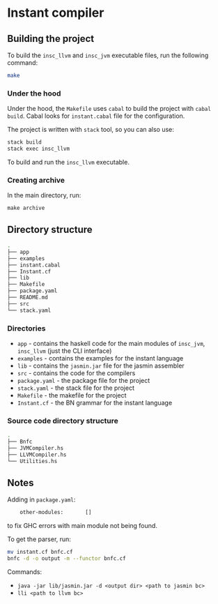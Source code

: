 # Instant compiler

## Building the project

To build the `insc_llvm` and `insc_jvm` executable files, run the following command:
```bash
make
```

### Under the hood

Under the hood, the `Makefile` uses `cabal` to build the project with `cabal build`. 
Cabal looks for `instant.cabal` file for the configuration. 

The project is written 
with `stack` tool, so you can also use:
```bash
stack build
stack exec insc_llvm
```
To build and run the `insc_llvm` executable.

### Creating archive

In the main directory, run:
```
make archive
```

## Directory structure

```bash
.
├── app
├── examples
├── instant.cabal
├── Instant.cf
├── lib
├── Makefile
├── package.yaml
├── README.md
├── src
└── stack.yaml
```
### Directories

- `app` - contains the haskell code for the main modules of `insc_jvm`, `insc_llvm` (just the CLI interface)
- `examples` - contains the examples for the instant language
- `lib` - contains the `jasmin.jar` file for the jasmin assembler
- `src` - contains the code for the compilers
- `package.yaml` - the package file for the project
- `stack.yaml` - the stack file for the project
- `Makefile` - the makefile for the project
- `Instant.cf` - the BN grammar for the instant language

### Source code directory structure

```bash
.
├── Bnfc
├── JVMCompiler.hs
├── LLVMCompiler.hs
└── Utilities.hs
```

## Notes

Adding in `package.yaml`:
```bash
    other-modules:       []
```
to fix GHC errors with main module not being found.

To get the parser, run:
```bash
mv instant.cf bnfc.cf
bnfc -d -o output -m --functor bnfc.cf
```

Commands:

- `java -jar lib/jasmin.jar -d <output dir> <path to jasmin bc>`
- `lli <path to llvm bc>`